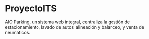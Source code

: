 # ProyectoITS
AIO Parking, un sistema web integral, centraliza la gestión de estacionamiento, lavado de autos, alineación y balanceo, y venta de neumáticos. 
